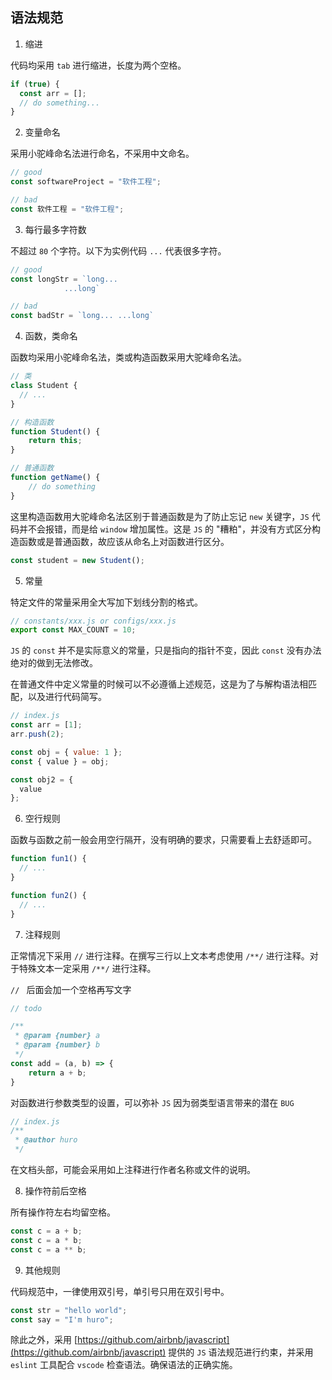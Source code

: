 ## 语法规范

1. 缩进

代码均采用 `tab` 进行缩进，长度为两个空格。

```js
if (true) {
  const arr = [];
  // do something...
}
```

2. 变量命名

采用小驼峰命名法进行命名，不采用中文命名。

```js
// good
const softwareProject = "软件工程";

// bad
const 软件工程 = "软件工程";
```

3. 每行最多字符数

不超过 `80` 个字符。以下为实例代码 `...` 代表很多字符。

```js
// good
const longStr = `long... 
			...long`

// bad
const badStr = `long... ...long`
```

4. 函数，类命名

函数均采用小驼峰命名法，类或构造函数采用大驼峰命名法。

```js
// 类
class Student {
  // ...
}

// 构造函数
function Student() {
    return this;
}

// 普通函数
function getName() {
    // do something
}
```

这里构造函数用大驼峰命名法区别于普通函数是为了防止忘记 `new` 关键字，`JS` 代码并不会报错，而是给 `window` 增加属性。这是 `JS` 的 "糟粕"，并没有方式区分构造函数或是普通函数，故应该从命名上对函数进行区分。

```js
const student = new Student();
```

5. 常量

特定文件的常量采用全大写加下划线分割的格式。

```js
// constants/xxx.js or configs/xxx.js
export const MAX_COUNT = 10;
```

`JS` 的 `const` 并不是实际意义的常量，只是指向的指针不变，因此 `const` 没有办法绝对的做到无法修改。

在普通文件中定义常量的时候可以不必遵循上述规范，这是为了与解构语法相匹配，以及进行代码简写。

```js
// index.js
const arr = [1];
arr.push(2);

const obj = { value: 1 };
const { value } = obj;

const obj2 = {
  value
};
```

6. 空行规则

函数与函数之前一般会用空行隔开，没有明确的要求，只需要看上去舒适即可。

```js
function fun1() {
  // ...
}

function fun2() {
  // ...
}
```

7. 注释规则

正常情况下采用 `//` 进行注释。在撰写三行以上文本考虑使用 `/**/` 进行注释。对于特殊文本一定采用 `/**/` 进行注释。

`// ` 后面会加一个空格再写文字

```js
// todo

/**
 * @param {number} a
 * @param {number} b
 */
const add = (a, b) => {
    return a + b;
}
```

对函数进行参数类型的设置，可以弥补 `JS` 因为弱类型语言带来的潜在 `BUG`

```js
// index.js
/**
 * @author huro
 */
```

在文档头部，可能会采用如上注释进行作者名称或文件的说明。

8. 操作符前后空格

所有操作符左右均留空格。

```js
const c = a + b;
const c = a * b;
const c = a ** b;
```

9. 其他规则

代码规范中，一律使用双引号，单引号只用在双引号中。

```js
const str = "hello world";
const say = "I'm huro";
```

除此之外，采用 [https://github.com/airbnb/javascript](https://github.com/airbnb/javascript) 提供的 `JS` 语法规范进行约束，并采用 `eslint` 工具配合 `vscode` 检查语法。确保语法的正确实施。